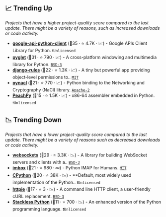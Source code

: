 ## 📈 Trending Up

_Projects that have a higher project-quality score compared to the last update. There might be a variety of reasons, such as increased downloads or code activity._

- <b><a href="https://github.com/googleapis/google-api-python-client">google-api-python-client</a></b> (🥈35 ·  ⭐ 4.7K · 📈) - Google APIs Client Library for Python. <code>❗Unlicensed</code>
- <b><a href="https://github.com/pyglet/pyglet">pyglet</a></b> (🥇31 ·  ⭐ 790 · 📈) - A cross-platform windowing and multimedia library for Python. <code><a href="http://bit.ly/3aKzpTv">BSD-3</a></code>
- <b><a href="https://github.com/dfunckt/django-rules">django-rules</a></b> (🥉22 ·  ⭐ 1.3K · 📈) - A tiny but powerful app providing object-level permissions to.. <code><a href="http://bit.ly/34MBwT8">MIT</a></code>
- <b><a href="https://github.com/pyca/pynacl">pynacl</a></b> (🥉21 ·  ⭐ 770 · 📈) - Python binding to the Networking and Cryptography (NaCl) library. <code><a href="http://bit.ly/3nYMfla">Apache-2</a></code>
- <b><a href="https://github.com/Maratyszcza/PeachPy">PeachPy</a></b> (🥉15 ·  ⭐ 1.5K · 📈) - x86-64 assembler embedded in Python. <code>❗Unlicensed</code>

## 📉 Trending Down

_Projects that have a lower project-quality score compared to the last update. There might be a variety of reasons such as decreased downloads or code activity._

- <b><a href="https://github.com/aaugustin/websockets">websockets</a></b> (🥇29 ·  ⭐ 3.3K · 📉) - A library for building WebSocket servers and clients with a.. <code><a href="http://bit.ly/3aKzpTv">BSD-3</a></code>
- <b><a href="https://github.com/martinrusev/imbox">imbox</a></b> (🥉21 ·  ⭐ 980 · 💤) - Python IMAP for Humans. <code><a href="http://bit.ly/34MBwT8">MIT</a></code>
- <b><a href="https://github.com/python/cpython">CPython</a></b> (🥈20 ·  ⭐ 38K · 📉) - **Default, most widely used implementation of the Python.. <code>❗Unlicensed</code>
- <b><a href="https://github.com/jakubroztocil/httpie">httpie</a></b> (🥉17 ·  ⭐ 3 · 📉) - A command line HTTP client, a user-friendly cURL replacement. <code><a href="http://bit.ly/3aKzpTv">BSD-3</a></code>
- <b><a href="https://github.com/stackless-dev/stackless">Stackless Python</a></b> (🥉11 ·  ⭐ 700 · 📉) - An enhanced version of the Python programming language. <code>❗Unlicensed</code>

